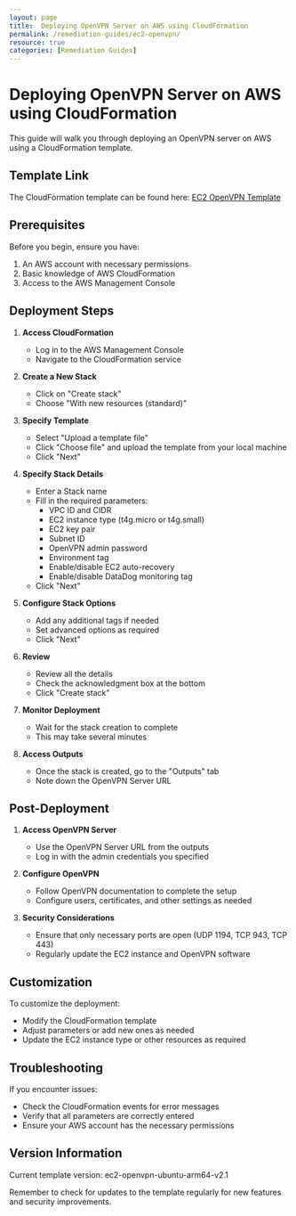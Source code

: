 ```yaml
---
layout: page
title:  Deploying OpenVPN Server on AWS using CloudFormation
permalink: /remediation-guides/ec2-openvpn/
resource: true
categories: [Remediation Guides]
---
```


#  Deploying OpenVPN Server on AWS using CloudFormation

This guide will walk you through deploying an OpenVPN server on AWS using a CloudFormation template.

## Template Link

The CloudFormation template can be found here: [EC2 OpenVPN Template](https://github.com/Cloud303/wafr-remediations/blob/main/cloudformation/ec2/ec2-openvpn.yml)

## Prerequisites

Before you begin, ensure you have:

1. An AWS account with necessary permissions
2. Basic knowledge of AWS CloudFormation
3. Access to the AWS Management Console

## Deployment Steps

1. **Access CloudFormation**
   - Log in to the AWS Management Console
   - Navigate to the CloudFormation service

2. **Create a New Stack**
   - Click on "Create stack"
   - Choose "With new resources (standard)"

3. **Specify Template**
   - Select "Upload a template file"
   - Click "Choose file" and upload the template from your local machine
   - Click "Next"

4. **Specify Stack Details**
   - Enter a Stack name
   - Fill in the required parameters:
     - VPC ID and CIDR
     - EC2 instance type (t4g.micro or t4g.small)
     - EC2 key pair
     - Subnet ID
     - OpenVPN admin password
     - Environment tag
     - Enable/disable EC2 auto-recovery
     - Enable/disable DataDog monitoring tag
   - Click "Next"

5. **Configure Stack Options**
   - Add any additional tags if needed
   - Set advanced options as required
   - Click "Next"

6. **Review**
   - Review all the details
   - Check the acknowledgment box at the bottom
   - Click "Create stack"

7. **Monitor Deployment**
   - Wait for the stack creation to complete
   - This may take several minutes

8. **Access Outputs**
   - Once the stack is created, go to the "Outputs" tab
   - Note down the OpenVPN Server URL

## Post-Deployment

1. **Access OpenVPN Server**
   - Use the OpenVPN Server URL from the outputs
   - Log in with the admin credentials you specified

2. **Configure OpenVPN**
   - Follow OpenVPN documentation to complete the setup
   - Configure users, certificates, and other settings as needed

3. **Security Considerations**
   - Ensure that only necessary ports are open (UDP 1194, TCP 943, TCP 443)
   - Regularly update the EC2 instance and OpenVPN software

## Customization

To customize the deployment:
- Modify the CloudFormation template
- Adjust parameters or add new ones as needed
- Update the EC2 instance type or other resources as required

## Troubleshooting

If you encounter issues:
- Check the CloudFormation events for error messages
- Verify that all parameters are correctly entered
- Ensure your AWS account has the necessary permissions

## Version Information

Current template version: ec2-openvpn-ubuntu-arm64-v2.1

Remember to check for updates to the template regularly for new features and security improvements.
